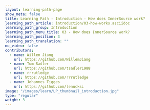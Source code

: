 ```yaml
---
layout: learning-path-page
show_meta: false
title: Learning Path - Introduction - How does InnerSource work?
learning_path_article: introduction/03-how-works.asciidoc
learning_path_group: Introduction
learning_path_menu_title: 03 - How does InnerSource work?
learning_path_position: 3
learning_path_translation: ""
no_video: false
contributors:
  - name: Willem Jiang
    url: https://github.com/WillemJiang
  - name: Tom Sadler
    url: https://github.com/tsadler1988
  - name: rrrutledge
    url: https://github.com/rrrutledge
  - name: Johannes Tigges
    url: https://github.com/lenucksi
image: "/images/learn/LP_thumbnail_introduction.jpg"
type: "regular"
weight: 3
---
```

<!--- This file autogenerated from https://github.com/InnerSourceCommons/InnerSourceLearningPath/blob/master/scripts/generate_learning_path_markdown.js -->